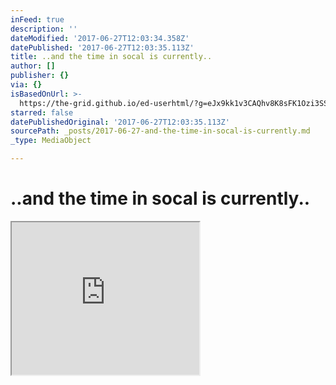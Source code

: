 ```yaml
---
inFeed: true
description: ''
dateModified: '2017-06-27T12:03:34.358Z'
datePublished: '2017-06-27T12:03:35.113Z'
title: ..and the time in socal is currently..
author: []
publisher: {}
via: {}
isBasedOnUrl: >-
  https://the-grid.github.io/ed-userhtml/?g=eJx9kk1v3CAQhv8K8sFK1Ozi3SSKtF62iipVPfUS9bzCgPF0bUAw-9Vf38H2Kjk0RfZ4wIZ53ne81XBiCa-9EcUgowW3YavncGHVdNdMQwq9vG4YuB6cWTS9V4eaobngQvZgaYMyDk2s2Rk0dhu2flnTxmK3dT6pCAF32w9VPjkvSK3BWdpNhZ9y4RvOTMKe82LjozaRGGkh-R40i7a5W1dPD-wW7v8N10h1sNEfnV4o33s6A6N0KchIH2RaybpoWlF0iGHDOWHJHmEwaQmu9fynj9jtXwcTQUn-ywEavX9DiSbxb1Sr9dGB5G_Sody_OsmLm-KRRhvlo0TwhOS8MzVrvcNFgj-G1DxmbTNWFlQ9sHzdZy4YLEtRfQoGg7TEoEgaRqDsmJbB2UIUxWyXqHI-08wOVvXsb1XfrK_ylh0bFXwhBVsud1tOraP43srpyfAaZmn8tzzJabX4L6jKnV6GLnxVJJ1671CMrrLZ1XLScBWTu2xytwzRn8ApI95tLhXgVYykjEhLFVb7H-YiqnHQdD1Ov4-Dpo8f37ZnjYJ-0rKTg6jKrrFiVXatpTyBpjh4R_FsDjke2rxuQs5BW4N7dxwaMnVFZ1F7-M2Y0am_GgQhMA
starred: false
datePublishedOriginal: '2017-06-27T12:03:35.113Z'
sourcePath: _posts/2017-06-27-and-the-time-in-socal-is-currently.md
_type: MediaObject

---
```

# ..and the time in socal is currently..

<iframe src="https://the-grid.github.io/ed-userhtml/?g=eJx9kk1v3CAQhv8K8sFK1Ozi3SSKtF62iipVPfUS9bzCgPF0bUAw-9Vf38H2Kjk0RfZ4wIZ53ne81XBiCa-9EcUgowW3YavncGHVdNdMQwq9vG4YuB6cWTS9V4eaobngQvZgaYMyDk2s2Rk0dhu2flnTxmK3dT6pCAF32w9VPjkvSK3BWdpNhZ9y4RvOTMKe82LjozaRGGkh-R40i7a5W1dPD-wW7v8N10h1sNEfnV4o33s6A6N0KchIH2RaybpoWlF0iGHDOWHJHmEwaQmu9fynj9jtXwcTQUn-ywEavX9DiSbxb1Sr9dGB5G_Sody_OsmLm-KRRhvlo0TwhOS8MzVrvcNFgj-G1DxmbTNWFlQ9sHzdZy4YLEtRfQoGg7TEoEgaRqDsmJbB2UIUxWyXqHI-08wOVvXsb1XfrK_ylh0bFXwhBVsud1tOraP43srpyfAaZmn8tzzJabX4L6jKnV6GLnxVJJ1671CMrrLZ1XLScBWTu2xytwzRn8ApI95tLhXgVYykjEhLFVb7H-YiqnHQdD1Ov4-Dpo8f37ZnjYJ-0rKTg6jKrrFiVXatpTyBpjh4R_FsDjke2rxuQs5BW4N7dxwaMnVFZ1F7-M2Y0am_GgQhMA" height="244" style=""></iframe>
